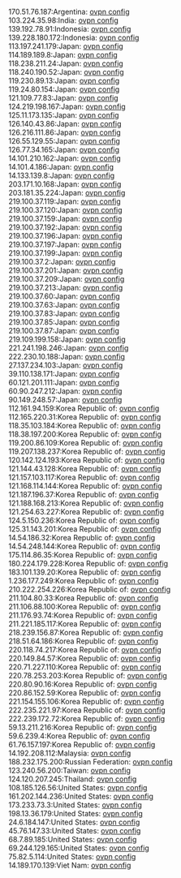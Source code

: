 170.51.76.187:Argentina: [ovpn config](vpn/170_51_76_187.ovpn)  
103.224.35.98:India: [ovpn config](vpn/103_224_35_98.ovpn)  
139.192.78.91:Indonesia: [ovpn config](vpn/139_192_78_91.ovpn)  
139.228.180.172:Indonesia: [ovpn config](vpn/139_228_180_172.ovpn)  
113.197.241.179:Japan: [ovpn config](vpn/113_197_241_179.ovpn)  
114.189.189.8:Japan: [ovpn config](vpn/114_189_189_8.ovpn)  
118.238.211.24:Japan: [ovpn config](vpn/118_238_211_24.ovpn)  
118.240.190.52:Japan: [ovpn config](vpn/118_240_190_52.ovpn)  
119.230.89.13:Japan: [ovpn config](vpn/119_230_89_13.ovpn)  
119.24.80.154:Japan: [ovpn config](vpn/119_24_80_154.ovpn)  
121.109.77.83:Japan: [ovpn config](vpn/121_109_77_83.ovpn)  
124.219.198.167:Japan: [ovpn config](vpn/124_219_198_167.ovpn)  
125.11.173.135:Japan: [ovpn config](vpn/125_11_173_135.ovpn)  
126.140.43.86:Japan: [ovpn config](vpn/126_140_43_86.ovpn)  
126.216.111.86:Japan: [ovpn config](vpn/126_216_111_86.ovpn)  
126.55.129.55:Japan: [ovpn config](vpn/126_55_129_55.ovpn)  
126.77.34.165:Japan: [ovpn config](vpn/126_77_34_165.ovpn)  
14.101.210.162:Japan: [ovpn config](vpn/14_101_210_162.ovpn)  
14.101.4.186:Japan: [ovpn config](vpn/14_101_4_186.ovpn)  
14.133.139.8:Japan: [ovpn config](vpn/14_133_139_8.ovpn)  
203.171.10.168:Japan: [ovpn config](vpn/203_171_10_168.ovpn)  
203.181.35.224:Japan: [ovpn config](vpn/203_181_35_224.ovpn)  
219.100.37.119:Japan: [ovpn config](vpn/219_100_37_119.ovpn)  
219.100.37.120:Japan: [ovpn config](vpn/219_100_37_120.ovpn)  
219.100.37.159:Japan: [ovpn config](vpn/219_100_37_159.ovpn)  
219.100.37.192:Japan: [ovpn config](vpn/219_100_37_192.ovpn)  
219.100.37.196:Japan: [ovpn config](vpn/219_100_37_196.ovpn)  
219.100.37.197:Japan: [ovpn config](vpn/219_100_37_197.ovpn)  
219.100.37.199:Japan: [ovpn config](vpn/219_100_37_199.ovpn)  
219.100.37.2:Japan: [ovpn config](vpn/219_100_37_2.ovpn)  
219.100.37.201:Japan: [ovpn config](vpn/219_100_37_201.ovpn)  
219.100.37.209:Japan: [ovpn config](vpn/219_100_37_209.ovpn)  
219.100.37.213:Japan: [ovpn config](vpn/219_100_37_213.ovpn)  
219.100.37.60:Japan: [ovpn config](vpn/219_100_37_60.ovpn)  
219.100.37.63:Japan: [ovpn config](vpn/219_100_37_63.ovpn)  
219.100.37.83:Japan: [ovpn config](vpn/219_100_37_83.ovpn)  
219.100.37.85:Japan: [ovpn config](vpn/219_100_37_85.ovpn)  
219.100.37.87:Japan: [ovpn config](vpn/219_100_37_87.ovpn)  
219.109.199.158:Japan: [ovpn config](vpn/219_109_199_158.ovpn)  
221.241.198.246:Japan: [ovpn config](vpn/221_241_198_246.ovpn)  
222.230.10.188:Japan: [ovpn config](vpn/222_230_10_188.ovpn)  
27.137.234.103:Japan: [ovpn config](vpn/27_137_234_103.ovpn)  
39.110.138.171:Japan: [ovpn config](vpn/39_110_138_171.ovpn)  
60.121.201.111:Japan: [ovpn config](vpn/60_121_201_111.ovpn)  
60.90.247.212:Japan: [ovpn config](vpn/60_90_247_212.ovpn)  
90.149.248.57:Japan: [ovpn config](vpn/90_149_248_57.ovpn)  
112.161.94.159:Korea Republic of: [ovpn config](vpn/112_161_94_159.ovpn)  
112.165.220.31:Korea Republic of: [ovpn config](vpn/112_165_220_31.ovpn)  
118.35.103.184:Korea Republic of: [ovpn config](vpn/118_35_103_184.ovpn)  
118.38.197.200:Korea Republic of: [ovpn config](vpn/118_38_197_200.ovpn)  
119.200.86.109:Korea Republic of: [ovpn config](vpn/119_200_86_109.ovpn)  
119.207.138.237:Korea Republic of: [ovpn config](vpn/119_207_138_237.ovpn)  
120.142.124.193:Korea Republic of: [ovpn config](vpn/120_142_124_193.ovpn)  
121.144.43.128:Korea Republic of: [ovpn config](vpn/121_144_43_128.ovpn)  
121.157.103.117:Korea Republic of: [ovpn config](vpn/121_157_103_117.ovpn)  
121.168.114.144:Korea Republic of: [ovpn config](vpn/121_168_114_144.ovpn)  
121.187.196.37:Korea Republic of: [ovpn config](vpn/121_187_196_37.ovpn)  
121.188.168.213:Korea Republic of: [ovpn config](vpn/121_188_168_213.ovpn)  
121.254.63.227:Korea Republic of: [ovpn config](vpn/121_254_63_227.ovpn)  
124.5.150.236:Korea Republic of: [ovpn config](vpn/124_5_150_236.ovpn)  
125.31.143.201:Korea Republic of: [ovpn config](vpn/125_31_143_201.ovpn)  
14.54.186.32:Korea Republic of: [ovpn config](vpn/14_54_186_32.ovpn)  
14.54.248.144:Korea Republic of: [ovpn config](vpn/14_54_248_144.ovpn)  
175.114.86.35:Korea Republic of: [ovpn config](vpn/175_114_86_35.ovpn)  
180.224.179.228:Korea Republic of: [ovpn config](vpn/180_224_179_228.ovpn)  
183.101.139.20:Korea Republic of: [ovpn config](vpn/183_101_139_20.ovpn)  
1.236.177.249:Korea Republic of: [ovpn config](vpn/1_236_177_249.ovpn)  
210.222.254.226:Korea Republic of: [ovpn config](vpn/210_222_254_226.ovpn)  
211.104.80.33:Korea Republic of: [ovpn config](vpn/211_104_80_33.ovpn)  
211.106.88.100:Korea Republic of: [ovpn config](vpn/211_106_88_100.ovpn)  
211.176.93.74:Korea Republic of: [ovpn config](vpn/211_176_93_74.ovpn)  
211.221.185.117:Korea Republic of: [ovpn config](vpn/211_221_185_117.ovpn)  
218.239.156.87:Korea Republic of: [ovpn config](vpn/218_239_156_87.ovpn)  
218.51.64.186:Korea Republic of: [ovpn config](vpn/218_51_64_186.ovpn)  
220.118.74.217:Korea Republic of: [ovpn config](vpn/220_118_74_217.ovpn)  
220.149.84.57:Korea Republic of: [ovpn config](vpn/220_149_84_57.ovpn)  
220.71.227.110:Korea Republic of: [ovpn config](vpn/220_71_227_110.ovpn)  
220.78.253.203:Korea Republic of: [ovpn config](vpn/220_78_253_203.ovpn)  
220.80.90.16:Korea Republic of: [ovpn config](vpn/220_80_90_16.ovpn)  
220.86.152.59:Korea Republic of: [ovpn config](vpn/220_86_152_59.ovpn)  
221.154.155.106:Korea Republic of: [ovpn config](vpn/221_154_155_106.ovpn)  
222.235.221.97:Korea Republic of: [ovpn config](vpn/222_235_221_97.ovpn)  
222.239.172.72:Korea Republic of: [ovpn config](vpn/222_239_172_72.ovpn)  
59.13.211.216:Korea Republic of: [ovpn config](vpn/59_13_211_216.ovpn)  
59.6.239.4:Korea Republic of: [ovpn config](vpn/59_6_239_4.ovpn)  
61.76.157.197:Korea Republic of: [ovpn config](vpn/61_76_157_197.ovpn)  
14.192.208.112:Malaysia: [ovpn config](vpn/14_192_208_112.ovpn)  
188.232.175.200:Russian Federation: [ovpn config](vpn/188_232_175_200.ovpn)  
123.240.56.200:Taiwan: [ovpn config](vpn/123_240_56_200.ovpn)  
124.120.207.245:Thailand: [ovpn config](vpn/124_120_207_245.ovpn)  
108.185.126.56:United States: [ovpn config](vpn/108_185_126_56.ovpn)  
161.202.144.236:United States: [ovpn config](vpn/161_202_144_236.ovpn)  
173.233.73.3:United States: [ovpn config](vpn/173_233_73_3.ovpn)  
198.13.36.179:United States: [ovpn config](vpn/198_13_36_179.ovpn)  
24.6.184.147:United States: [ovpn config](vpn/24_6_184_147.ovpn)  
45.76.147.33:United States: [ovpn config](vpn/45_76_147_33.ovpn)  
68.7.89.185:United States: [ovpn config](vpn/68_7_89_185.ovpn)  
69.244.129.165:United States: [ovpn config](vpn/69_244_129_165.ovpn)  
75.82.5.114:United States: [ovpn config](vpn/75_82_5_114.ovpn)  
14.189.170.139:Viet Nam: [ovpn config](vpn/14_189_170_139.ovpn)  
